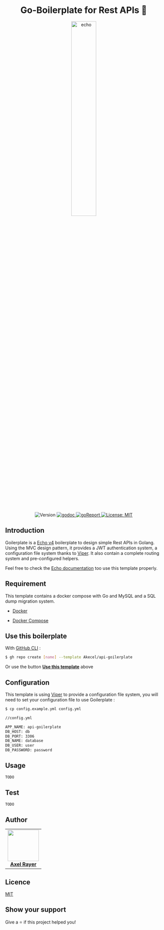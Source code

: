 <h1 align="center">Go-Boilerplate for Rest APIs 🚀</h1>

<p align="center">
  <a href="https://github.com/labstack/echo" target="_blank">
    <img alt="echo" src="https://cdn.labstack.com/images/echo-logo.svg" width="40%"/>
  </a>
</p>


<p align="center">
  <img alt="Version" src="https://img.shields.io/badge/version-0.1-blue.svg?cacheSeconds=2592000" />

  <a href="https://godoc.org/github.com/Akecel/api-goilerplate" target="_blank">
    <img alt="godoc" src="https://godoc.org/github.com//Akecel/api-goilerplate?status.svg" />
  </a>

  <a href="https://goreportcard.com/report/github.com/Akecel/api-goilerplate" target="_blank">
    <img alt="goReport" src="https://goreportcard.com/badge/github.com/Akecel/api-goilerplate" :>
  </a>

  <a href="#" target="_blank">
    <img alt="License: MIT" src="https://img.shields.io/badge/License-MIT-yellow.svg" />
  </a>
</p>


## Introduction

Goilerplate is a [Echo v4](https://github.com/labstack/echo) boilerplate  to design simple Rest APIs in Golang. Using the MVC design pattern, it provides a JWT authentication system, a configuration file system thanks to [Viper](https://github.com/spf13/viper). It also contain a complete routing system and pre-configured helpers. 

Feel free to check the [Echo documentation](https://echo.labstack.com/guide) too use this template properly.

## Requirement

This template contains a docker compose with Go and MySQL and a SQL dump migration system.

* [Docker](https://www.docker.com/)

* [Docker Compose](https://docs.docker.com/compose/install/)

## Use this boilerplate

With [GitHub CLI](https://cli.github.com/) : 

```sh
$ gh repo create [name] --template Akecel/api-goilerplate
```

Or use the button **[Use this template](https://github.com/Akecel/api-goilerplate/generate)** above

## Configuration

This template is using [Viper](https://github.com/spf13/viper) to provide a configuration file system, you will need to set your configuration file to use Goilerplate :

```bash
$ cp config.example.yml config.yml
```

```bash
//config.yml

APP_NAME: api-goilerplate
DB_HOST: db
DB_PORT: 3306
DB_NAME: database
DB_USER: user
DB_PASSWORD: password
```

## Usage

```sh
TODO
```

## Test

```sh
TODO
```

## Author
<table>
  <tr>
    <td align="center">
      <a href="https://github.com/Akecel">
        <img src="https://github.com/Akecel.png" width="100px;"><br>
        <b>Axel Rayer</b>
      </a>
    </td>
  </tr>
</table>



## Licence

[MIT](https://github.com/Akecel/api-goilerplate/blob/master/LICENCE)


## Show your support

Give a ⭐️ if this project helped you!